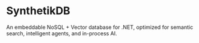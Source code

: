 # SynthetikDB
An embeddable NoSQL + Vector database for .NET, optimized for semantic search, intelligent agents, and in-process AI.

